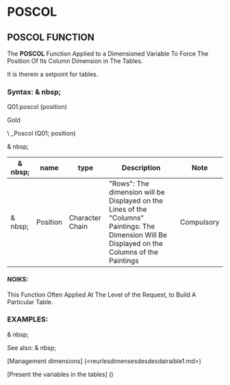 # POSCOL

## POSCOL FUNCTION

The **POSCOL** Function Applied to a Dimensioned Variable To Force The Position Of Its Column Dimension in The Tables.

It is therein a setpoint for tables.

### Syntax: & nbsp;

Q01.poscol (position)

Gold

\ _Poscol (Q01; position)

& nbsp;

| & nbsp; | **name** | **type** | **Description** | **Note** |
| --- | --- | --- | --- | --- |
| & nbsp; | Position | Character Chain | "Rows": The dimension will be Displayed on the Lines of the "Columns" Paintings: The Dimension Will Be Displayed on the Columns of the Paintings | Compulsory |

#### NOIKS:

This Function Often Applied At The Level of the Request, to Build A Particular Table.

### EXAMPLES:

& nbsp;

See also: & nbsp;

[Management dimensions] (<reurlesdimensesdesdesdairaible1.md>)

[Present the variables in the tables] (<PertERDERLESVARIABLE WHILESTAB1.MD>)